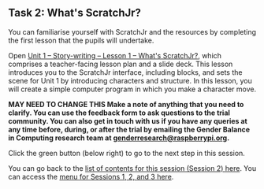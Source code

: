 ## Task 2: What's ScratchJr?
You can familiarise yourself with ScratchJr and the resources by completing the first lesson that the pupils will undertake.

Open [Unit 1 – Story-writing – Lesson 1 – What's ScratchJr?](https://ncce.io/hR8aiz), which comprises a teacher-facing lesson plan and a slide deck. This lesson introduces you to the ScratchJr interface, including blocks, and sets the scene for Unit 1 by introducing characters and structure. In this lesson, you will create a simple computer program in which you make a character move.

**MAY NEED TO CHANGE THIS 
Make a note of anything that you need to clarify. You can use the feedback form to ask questions to the trial community. You can also get in touch with us if you have any queries at any time before, during, or after the trial by emailing the Gender Balance in Computing research team at [genderresearch@raspberrypi.org](genderresearch@raspberrypi.org).**

Click the green button (below right) to go to the next step in this session.

You can go back to the [list of contents for this session (Session 2) here](https://projects.raspberrypi.org/en/projects/KS1StorytellingTraining_Session2_GBICi1b). 
You can access the [menu for Sessions 1, 2, and 3 here](https://projects.raspberrypi.org/en/pathways/ks1-storytellingtraining-gbici1b).

